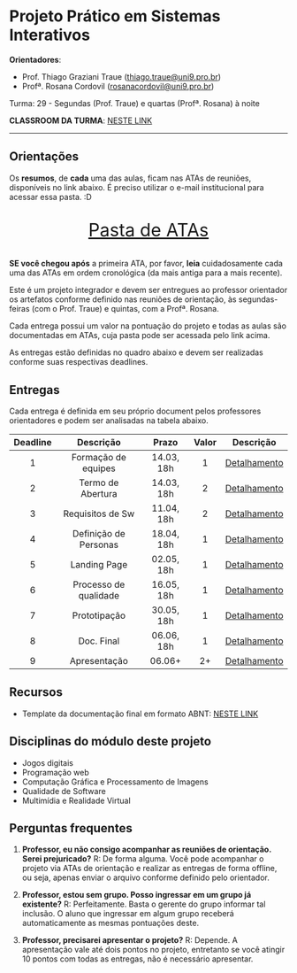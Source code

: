 # Projeto Prático em Sistemas Interativos

**Orientadores**:

- Prof. Thiago Graziani Traue (thiago.traue@uni9.pro.br)
- Profª. Rosana Cordovil (rosanacordovil@uni9.pro.br)

Turma: 29 - Segundas (Prof. Traue) e quartas (Profª. Rosana) à noite

**CLASSROOM DA TURMA**: [NESTE LINK](https://classroom.google.com/c/NDY1OTc5MDAwOTQ5?cjc=nmltpmk)

***

## Orientações

Os **resumos**, de **cada** uma das aulas, ficam nas ATAs de reuniões, disponíveis no link abaixo. É preciso utilizar o e-mail institucional para acessar essa pasta. :D

<p style="font-size:2.3em;text-align:center">
    <a href="https://drive.google.com/drive/folders/1gpgfaDYZFkDsuWgeRiKYBZqtPl5WbVZt?usp=sharing" target="_blank">Pasta de ATAs</a>
</p>

**SE você chegou após** a primeira ATA, por favor, **leia** cuidadosamente cada uma das ATAs em ordem cronológica (da mais antiga para a mais recente).

Este é um projeto integrador e devem ser entregues ao professor orientador os artefatos conforme definido nas reuniões de orientação, às segundas-feiras (com o Prof. Traue) e quintas, com a Profª. Rosana.

Cada entrega possui um valor na pontuação do projeto e todas as aulas são documentadas em ATAs, cuja pasta pode ser acessada pelo link acima.

As entregas estão definidas no quadro abaixo e devem ser realizadas conforme suas respectivas deadlines.

## Entregas

Cada entrega é definida em seu próprio document pelos professores orientadores e podem ser analisadas na tabela abaixo.

| Deadline |        Descrição      | Prazo      | Valor |  Descrição                                                                                                      |
|:--------:|:---------------------:|:----------:|:-----:|:---------------------------------------------------------------------------------------------------------------:|
|    1     | Formação de equipes   | 14.03, 18h |   1   |[Detalhamento](https://docs.google.com/document/d/1gyZ7d3joyR0n6mBZQDvPClYBy2d0QxFoRr4BHlB0wzc/edit?usp=sharing) |
|    2     | Termo de Abertura     | 14.03, 18h |   2   |[Detalhamento](https://docs.google.com/document/d/1eV8e5wvM8zO4EuebjQ_7UK5pdywUjw6r00QSIph2X8g/edit?usp=sharing) |
|    3     | Requisitos de Sw      | 11.04, 18h |   2   |[Detalhamento](https://docs.google.com/document/d/1EQVk3f-U7TleRjNP2QA7x20ltSYJMSrWKR9TPj5GFe0/edit?usp=sharing) |
|    4     | Definição de Personas | 18.04, 18h |   1   |[Detalhamento](https://docs.google.com/document/d/1xFkXmF_v3bLJKdmIr4FsJEM-hvzMVCjXJrdIehJZMKo/edit?usp=sharing) |
|    5     | Landing Page          | 02.05, 18h |   1   |[Detalhamento](https://docs.google.com/document/d/1THn-bv-AXeCVxFz2govMMgiJcRqO8rKt1lOAkMeXM4k/edit?usp=sharing) |
|    6     | Processo de qualidade | 16.05, 18h |   1   |[Detalhamento](https://docs.google.com/document/d/1T6hkAfT1iCM7e03Bs-lIR2ZkmLDG5HtGYwerYD57oBY/edit?usp=sharing) |
|    7     | Prototipação          | 30.05, 18h |   1   |[Detalhamento](https://docs.google.com/document/d/1Wwf6oqOEFZNETIWTG_IlaCOvv3p4jXyg17jtCtTMExU/edit?usp=sharing) |
|    8     | Doc. Final            | 06.06, 18h |   1   |[Detalhamento](https://docs.google.com/document/d/1tKmKQ-7ZdytJqCQfO51OKQsWAiAl9PTxg_cCAbI1mwM/edit?usp=sharing) |
|    9     | Apresentação          | 06.06+     |   2+  |[Detalhamento](https://docs.google.com/document/d/1HYWcP5e3PZYMjr0GoKpSsAthRB51N8GzVoKIid3FOjs/edit?usp=sharing) |

## Recursos

- Template da documentação final em formato ABNT: [NESTE LINK](https://docs.google.com/document/d/1LIr2-78ZVBuaGaWbpq2B1kHmCGbwanjC/edit?usp=sharing&ouid=103387408325973477515&rtpof=true&sd=true)

## Disciplinas do módulo deste projeto

- Jogos digitais
- Programação web
- Computação Gráfica e Processamento de Imagens
- Qualidade de Software
- Multimídia e Realidade Virtual

## Perguntas frequentes

1. **Professor, eu não consigo acompanhar as reuniões de orientação. Serei prejuricado?**
    R: De forma alguma. Você pode acompanhar o projeto via ATAs de orientação e realizar as entregas de forma offline, ou seja, apenas enviar o arquivo conforme definido pelo orientador.

2. **Professor, estou sem grupo. Posso ingressar em um grupo já existente?**
    R: Perfeitamente. Basta o gerente do grupo informar tal inclusão. O aluno que ingressar em algum grupo receberá automaticamente as mesmas pontuações deste.

3. **Professor, precisarei apresentar o projeto?**
    R: Depende. A apresentação vale até dois pontos no projeto, entretanto se você atingir 10 pontos com todas as entregas, não é necessário apresentar.